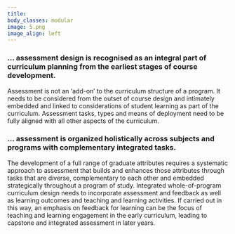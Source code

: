 ```yaml
---
title:
body_classes: modular
image: 5.png
image_align: left
---
```



### ... assessment design is recognised as an integral part of curriculum planning from the earliest stages of course development.
Assessment is not an ‘add-on’ to the curriculum structure of a program. It needs to be considered from the outset of course design and intimately embedded and linked to considerations of student learning as part of the curriculum. Assessment tasks, types and means of deployment need to be fully aligned with all other aspects of the curriculum.

### ... assessment is organized holistically across subjects and programs with complementary integrated tasks.
The development of a full range of graduate attributes requires a systematic approach to assessment that builds and enhances those attributes through tasks that are diverse, complementary to each other and embedded strategically throughout a program of study. Integrated whole-of-program curriculum design needs to incorporate assessment and feedback as well as learning outcomes and teaching and learning activities. If carried out in this way, an emphasis on feedback for learning can be the focus of teaching and learning engagement in the early curriculum, leading to capstone and integrated assessment in later years.

